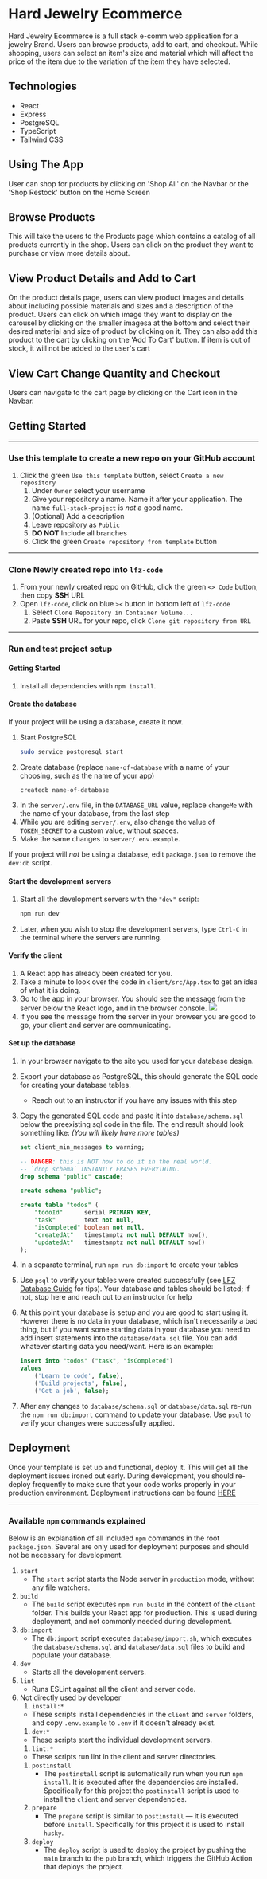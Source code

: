 # Hard Jewelry Ecommerce

Hard Jewelry Ecommerce is a full stack e-comm web application for a jewelry Brand. Users can browse products, add to cart, and checkout. While shopping, users can select an item's size and material which will affect the price of the item due to the variation of the item they have selected.

## Technologies
<ul>
<li>React</li>
<li>Express</li>
<li>PostgreSQL</li>
<li>TypeScript</li>
<li>Tailwind CSS</li>
</ul>

## Using The App
User can shop for products by clicking on 'Shop All' on the Navbar or the 'Shop Restock' button on the Home Screen

## Browse Products
This will take the users to the Products page which contains a catalog of all products currently in the shop. Users can click on the product they want to purchase or view more details about.

## View Product Details and Add to Cart
On the product details page, users can view product images and details about including possible materials and sizes and a description of the product. Users can click on which image they want to display on the carousel by clicking on the smaller imagesa at the bottom and select their desired material and size of product by clicking on it. They can also add this product to the cart by clicking on the 'Add To Cart' button. If item is out of stock, it will not be added to the user's cart

## View Cart Change Quantity and Checkout 
Users can navigate to the cart page by clicking on the Cart icon in the Navbar. 

## Getting Started

---

### Use this template to create a new repo on your GitHub account

1. Click the green `Use this template` button, select `Create a new repository`
   1. Under `Owner` select your username
   1. Give your repository a name. Name it after your application. The name `full-stack-project` is _not_ a good name.
   1. (Optional) Add a description
   1. Leave repository as `Public`
   1. **DO NOT** Include all branches
   1. Click the green `Create repository from template` button

---

### Clone Newly created repo into `lfz-code`

1. From your newly created repo on GitHub, click the green `<> Code` button, then copy **SSH** URL
1. Open `lfz-code`, click on blue `><` button in bottom left of `lfz-code`
   1. Select `Clone Repository in Container Volume...`
   1. Paste **SSH** URL for your repo, click `Clone git repository from URL`

---

### Run and test project setup

#### Getting Started

1. Install all dependencies with `npm install`.

#### Create the database

If your project will be using a database, create it now.

1. Start PostgreSQL
   ```sh
   sudo service postgresql start
   ```
1. Create database (replace `name-of-database` with a name of your choosing, such as the name of your app)
   ```sh
   createdb name-of-database
   ```
1. In the `server/.env` file, in the `DATABASE_URL` value, replace `changeMe` with the name of your database, from the last step
1. While you are editing `server/.env`, also change the value of `TOKEN_SECRET` to a custom value, without spaces.
1. Make the same changes to `server/.env.example`.

If your project will _not_ be using a database, edit `package.json` to remove the `dev:db` script.

#### Start the development servers

1. Start all the development servers with the `"dev"` script:
   ```sh
   npm run dev
   ```
1. Later, when you wish to stop the development servers, type `Ctrl-C` in the terminal where the servers are running.

#### Verify the client

1. A React app has already been created for you.
1. Take a minute to look over the code in `client/src/App.tsx` to get an idea of what it is doing.
1. Go to the app in your browser. You should see the message from the server below the React logo, and in the browser console.
   ![](md.assets/client-server.png)
1. If you see the message from the server in your browser you are good to go, your client and server are communicating.

#### Set up the database

1. In your browser navigate to the site you used for your database design.
1. Export your database as PostgreSQL, this should generate the SQL code for creating your database tables.
   - Reach out to an instructor if you have any issues with this step
1. Copy the generated SQL code and paste it into `database/schema.sql` below the preexisting sql code in the file. The end result should look something like: _(You will likely have more tables)_

   ```SQL
   set client_min_messages to warning;

   -- DANGER: this is NOT how to do it in the real world.
   -- `drop schema` INSTANTLY ERASES EVERYTHING.
   drop schema "public" cascade;

   create schema "public";

   create table "todos" (
       "todoId"      serial PRIMARY KEY,
       "task"        text not null,
       "isCompleted" boolean not null,
       "createdAt"   timestamptz not null DEFAULT now(),
       "updatedAt"   timestamptz not null DEFAULT now()
   );
   ```

1. In a separate terminal, run `npm run db:import` to create your tables
1. Use `psql` to verify your tables were created successfully (see [LFZ Database Guide](https://lms.learningfuze.com/code-guides/Learning-Fuze/curriculum/database) for tips). Your database and tables should be listed; if not, stop here and reach out to an instructor for help
1. At this point your database is setup and you are good to start using it. However there is no data in your database, which isn't necessarily a bad thing, but if you want some starting data in your database you need to add insert statements into the `database/data.sql` file. You can add whatever starting data you need/want. Here is an example:
   ```SQL
   insert into "todos" ("task", "isCompleted")
   values
       ('Learn to code', false),
       ('Build projects', false),
       ('Get a job', false);
   ```
1. After any changes to `database/schema.sql` or `database/data.sql` re-run the `npm run db:import` command to update your database. Use `psql` to verify your changes were successfully applied.

## Deployment

Once your template is set up and functional, deploy it. This will get all the deployment issues ironed out early. During development, you should re-deploy frequently to make sure that your code works properly in your production environment. Deployment instructions can be found [HERE](https://github.com/Learning-Fuze/lfz-portfolios/tree/master/deploy-to-ec2)

---

### Available `npm` commands explained

Below is an explanation of all included `npm` commands in the root `package.json`. Several are only used for deployment purposes and should not be necessary for development.

1. `start`
   - The `start` script starts the Node server in `production` mode, without any file watchers.
1. `build`
   - The `build` script executes `npm run build` in the context of the `client` folder. This builds your React app for production. This is used during deployment, and not commonly needed during development.
1. `db:import`
   - The `db:import` script executes `database/import.sh`, which executes the `database/schema.sql` and `database/data.sql` files to build and populate your database.
1. `dev`
   - Starts all the development servers.
1. `lint`
   - Runs ESLint against all the client and server code.
1. Not directly used by developer
   1. `install:*`
   - These scripts install dependencies in the `client` and `server` folders, and copy `.env.example` to `.env` if it doesn't already exist.
   1. `dev:*`
   - These scripts start the individual development servers.
   1. `lint:*`
   - These scripts run lint in the client and server directories.
   1. `postinstall`
      - The `postinstall` script is automatically run when you run `npm install`. It is executed after the dependencies are installed. Specifically for this project the `postinstall` script is used to install the `client` and `server` dependencies.
   1. `prepare`
      - The `prepare` script is similar to `postinstall` — it is executed before `install`. Specifically for this project it is used to install `husky`.
   1. `deploy`
      - The `deploy` script is used to deploy the project by pushing the `main` branch to the `pub` branch, which triggers the GitHub Action that deploys the project.
